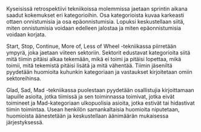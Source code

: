 Kyseisissä retrospektiivi tekniikoissa molemmissa jaetaan sprintin aikana saadut kokemukset eri kategorioihin. Osa kategorioista kuvaa karkeasti ottaen onnistumisia ja osa epäonnistumisia. Lopuksi keskustellaan siitä, miten onnistumisia voidaan edelleen jalostaa ja miten epäonnistumisia voidaan korjata.

Start, Stop, Continue, More of, Less of Wheel -tekniikassa piirretään ympyrä, joka jaetaan viiteen sektoriin. Sektorit edustavat kategorioita siitä mitä tiimin pitäisi alkaa tekemään, mikä ei toimi ja pitäisi lopettaa, mikä toimii, mitä tekemistä pitäisi lisätä ja mitä vähentää. Tiimin jäseniltä pyydetään huomioita kuhunkin kategoriaan ja vastaukset kirjoitetaan omiin sektoreihinsa.
 
Glad, Sad, Mad -tekniikassa puolestaan pyydetään osallistujia kirjoittamaan lapuille asioita, jotka tiimissä ja sen toiminnassa toimivat, jotka eivät toimineet ja Mad-kategoriaan ulkopuolisia asioita, jotka estivät tai hidastivat tiimin toimintaa. Usean henkilön samankaltaisia huomioita niputetaan, huomioista äänestetään ja keskustellaan äänimäärän mukaisessa järjestyksessä.  
